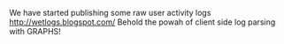 We have started publishing some raw user activity logs http://wetlogs.blogspot.com/ Behold the powah of client side log parsing with GRAPHS!